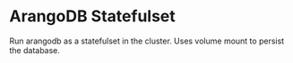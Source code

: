 # ArangoDB Statefulset

Run arangodb as a statefulset in the cluster. Uses volume mount to persist the database.
